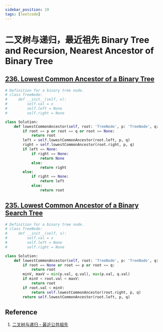 ```yaml
---
sidebar_position: 19
tags: [leetcode]
---
```


# 二叉树与递归，最近祖先 Binary Tree and Recursion, Nearest Ancestor of Binary Tree

## [236. Lowest Common Ancestor of a Binary Tree](https://leetcode.cn/problems/lowest-common-ancestor-of-a-binary-tree/)

```python
# Definition for a binary tree node.
# class TreeNode:
#     def __init__(self, x):
#         self.val = x
#         self.left = None
#         self.right = None

class Solution:
    def lowestCommonAncestor(self, root: 'TreeNode', p: 'TreeNode', q: 'TreeNode') -> 'TreeNode':
        if root == p or root == q or root == None:
            return root
        left = self.lowestCommonAncestor(root.left, p, q)
        right = self.lowestCommonAncestor(root.right, p, q)
        if left == None:
            if right == None:
                return None
            else:
                return right
        else:
            if right == None:
                return left
            else:
                return root
```

## [235. Lowest Common Ancestor of a Binary Search Tree](https://leetcode.cn/problems/lowest-common-ancestor-of-a-binary-search-tree/)

```python
# Definition for a binary tree node.
# class TreeNode:
#     def __init__(self, x):
#         self.val = x
#         self.left = None
#         self.right = None

class Solution:
    def lowestCommonAncestor(self, root: 'TreeNode', p: 'TreeNode', q: 'TreeNode') -> 'TreeNode':
        if root == None or root == p or root == q:
            return root
        minV, maxV = min(p.val, q.val), max(p.val, q.val)
        if minV < root.val < maxV:
            return root
        if root.val < minV:
            return self.lowestCommonAncestor(root.right, p, q)
        return self.lowestCommonAncestor(root.left, p, q)
```

## Reference

1. [二叉树与递归 - 最近公共祖先](https://www.bilibili.com/video/BV1W44y1Z7AR/)
